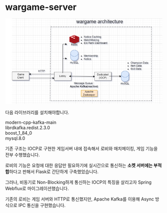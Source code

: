 # wargame-server

![wargame_architecture.png](wargame_architecture.png)


다음 라이브러리를 설치해야합니다.  

modern-cpp-kafka-main  
librdkafka.redist.2.3.0  
boost_1_84_0  
mysql.8.0

기존 구조는 IOCP로 구현한 게임서버 내에 접속해서 로비와 매치메이킹, 게임 기능을 전부 수행했습니다.

로비의 기능은 요청에 대한 응답만 필요하기에 실시간으로 통신하는 **소켓 서버에는 부적합**하다고 판해서 Flask로 간단하게 구축했었습니다.

그러나, 비동기로 Non-Blocking하게 통신하는 IOCP의 특징을 살리고자 Spring Webflux로 마이그레이션했습니다.

기존의 로비는 게임 서버와 HTTP로 통신했지만, Apache Kafka를 이용해 Async 방식으로 IPC 통신을 구현했습니다.

